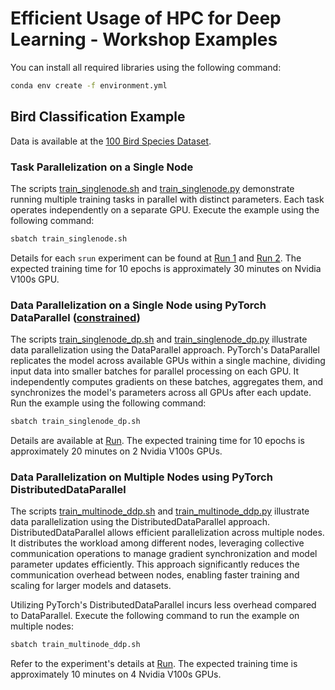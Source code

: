 # Efficient Usage of HPC for Deep Learning - Workshop Examples

You can install all required libraries using the following command:
```bash
conda env create -f environment.yml
```

## Bird Classification Example

Data is available at the [100 Bird Species Dataset](https://www.kaggle.com/datasets/gpiosenka/100-bird-species).

### Task Parallelization on a Single Node

The scripts [train_singlenode.sh](train_singlenode.sh) and [train_singlenode.py](train_singlenode.py) demonstrate running multiple training tasks in parallel with distinct parameters. Each task operates independently on a separate GPU. Execute the example using the following command:
```bash
sbatch train_singlenode.sh
```
Details for each `srun` experiment can be found at [Run 1](https://wandb.ai/janezk/bird_example_arnes/runs/0asl9ekr/) and [Run 2](https://wandb.ai/janezk/bird_example_arnes/runs/77qvmk0m). The expected training time for 10 epochs is approximately 30 minutes on Nvidia V100s GPU.

### Data Parallelization on a Single Node using PyTorch DataParallel ([constrained](https://pytorch.org/tutorials/beginner/ddp_series_theory.html#why-you-should-prefer-ddp-over-dataparallel-dp))

The scripts [train_singlenode_dp.sh](train_singlenode_dp.sh) and [train_singlenode_dp.py](train_singlenode_dp.py) illustrate data parallelization using the DataParallel approach. PyTorch's DataParallel replicates the model across available GPUs within a single machine, dividing input data into smaller batches for parallel processing on each GPU. It independently computes gradients on these batches, aggregates them, and synchronizes the model's parameters across all GPUs after each update. Run the example using the following command:
```bash
sbatch train_singlenode_dp.sh
```
Details are available at [Run](https://wandb.ai/janezk/bird_example_arnes/runs/s4amb7l6/). The expected training time for 10 epochs is approximately 20 minutes on 2 Nvidia V100s GPUs.

### Data Parallelization on Multiple Nodes using PyTorch DistributedDataParallel

The scripts [train_multinode_ddp.sh](train_multinode_ddp.sh) and [train_multinode_ddp.py](train_multinode_ddp.py) illustrate data parallelization using the DistributedDataParallel approach. DistributedDataParallel allows efficient parallelization across multiple nodes. It distributes the workload among different nodes, leveraging collective communication operations to manage gradient synchronization and model parameter updates efficiently. This approach significantly reduces the communication overhead between nodes, enabling faster training and scaling for larger models and datasets.

Utilizing PyTorch's DistributedDataParallel incurs less overhead compared to DataParallel. Execute the following command to run the example on multiple nodes:
```bash
sbatch train_multinode_ddp.sh
```
Refer to the experiment's details at [Run](https://wandb.ai/janezk/bird_example_arnes/runs/trrp5ou3). The expected training time is approximately 10 minutes on 4 Nvidia V100s GPUs.
